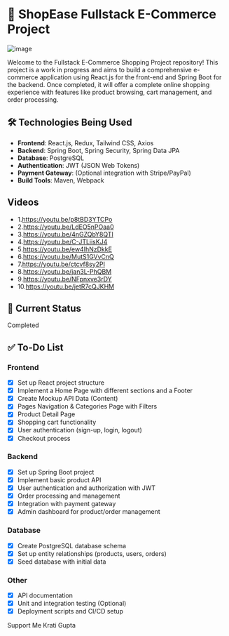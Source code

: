 # 🛒 ShopEase Fullstack E-Commerce Project
 
![image](https://github.com/user-attachments/assets/d623b68b-023e-420f-90c4-143a9285780e)


Welcome to the Fullstack E-Commerce Shopping Project repository! This project is a work in progress and aims to build a comprehensive e-commerce application using React.js for the front-end and Spring Boot for the backend. Once completed, it will offer a complete online shopping experience with features like product browsing, cart management, and order processing.

## 🛠️ Technologies Being Used

- **Frontend**: React.js, Redux, Tailwind CSS, Axios
- **Backend**: Spring Boot, Spring Security, Spring Data JPA
- **Database**: PostgreSQL
- **Authentication**: JWT (JSON Web Tokens)
- **Payment Gateway**: (Optional integration with Stripe/PayPal)
- **Build Tools**: Maven, Webpack


## Videos
- 1.https://youtu.be/p8tBD3YTCPo
- 2.https://youtu.be/LdEO5nPOaa0
- 3.https://youtu.be/4nGZQbY8QTI
- 4.https://youtu.be/C-JTLiisKJ4
- 5.https://youtu.be/ew4IhNzDkkE
- 6.https://youtu.be/MutS1GVvCnQ
- 7.https://youtu.be/ctcvf8sy2PI
- 8.https://youtu.be/jan3L-PhQBM
- 9.https://youtu.be/NFpnxve3rDY
- 10.https://youtu.be/jetR7cQJKHM

## 🚧 Current Status
Completed

## ✅ To-Do List

### Frontend
- [x] Set up React project structure
- [x] Implement a Home Page with different sections and a Footer
- [X] Create Mockup API Data (Content)
- [X] Pages Navigation & Categories Page with Filters
- [X] Product Detail Page
- [X] Shopping cart functionality
- [X] User authentication (sign-up, login, logout)
- [X] Checkout process

### Backend
- [X] Set up Spring Boot project
- [X] Implement basic product API
- [X] User authentication and authorization with JWT
- [X] Order processing and management
- [X] Integration with payment gateway
- [X] Admin dashboard for product/order management

### Database
- [X] Create PostgreSQL database schema
- [X] Set up entity relationships (products, users, orders)
- [X] Seed database with initial data

### Other
- [X] API documentation
- [X] Unit and integration testing (Optional)
- [X] Deployment scripts and CI/CD setup

Support Me 
Krati Gupta
